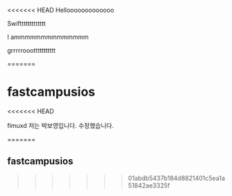 <<<<<<< HEAD
Hellooooooooooooo

Swifttttttttttttt

I ammmmmmmmmmmmmm

grrrrrooottttttttttt


=======
# fastcampusios
<<<<<<< HEAD

fimuxd 
저는 박보영입니다. 수정했습니다.

=======
## fastcampusios
>>>>>>> 01abdb5437b184d8821401c5ea1a51842ae3325f
